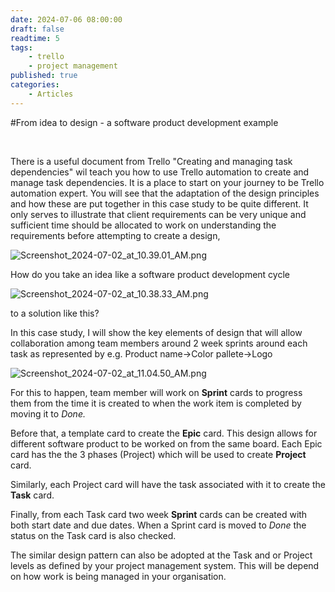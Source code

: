 ```yaml
---
date: 2024-07-06 08:00:00
draft: false
readtime: 5
tags:
    - trello
    - project management
published: true
categories:
    - Articles
---
```

#From idea to design - a software product development example

<!-- More -->
‌

There is a useful document from Trello "Creating and managing task dependencies" wil teach you how to use Trello automation to create and manage task dependencies. It is a place to start on your journey to be Trello automation expert. You will see that the adaptation of the design principles and how these are put together in this case study to be quite different. It only serves to illustrate that client requirements can be very unique and sufficient time should be allocated to work on understanding the requirements before attempting to create a design,

![Screenshot\_2024-07-02\_at\_10.39.01\_AM.png](https://trello.com/1/cards/6683688ba754dae6073fde32/attachments/668368a8c464b0739bb7347c/download/Screenshot_2024-07-02_at_10.39.01_AM.png)

How do you take an idea like a software product development cycle

![Screenshot\_2024-07-02\_at\_10.38.33\_AM.png](https://trello.com/1/cards/6683688ba754dae6073fde32/attachments/668368a9d9e22426055e95ab/download/Screenshot_2024-07-02_at_10.38.33_AM.png)

to a solution like this?

In this case study, I will show the key elements of design that will allow collaboration among team members around 2 week sprints around each task as represented by e.g. Product name->Color pallete->Logo

![Screenshot\_2024-07-02\_at\_11.04.50\_AM.png](https://trello.com/1/cards/6683688ba754dae6073fde32/attachments/66836e79094531c707bd3c2b/download/Screenshot_2024-07-02_at_11.04.50_AM.png)

For this to happen, team member will work on **Sprint** cards to progress them from the time it is created to when the work item is completed by moving it to _Done._

Before that, a template card to create the **Epic** card. This design allows for different software product to be worked on from the same board. Each Epic card has the the 3 phases (Project) which will be used to create **Project** card.

Similarly, each Project card will have the task associated with it to create the **Task** card.

Finally, from each Task card two week **Sprint** cards can be created with both start date and due dates. When a Sprint card is moved to _Done_ the status on the Task card is also checked.

The similar design pattern can also be adopted at the Task and or Project levels as defined by your project management system. This will be depend on how work is being managed in your organisation.